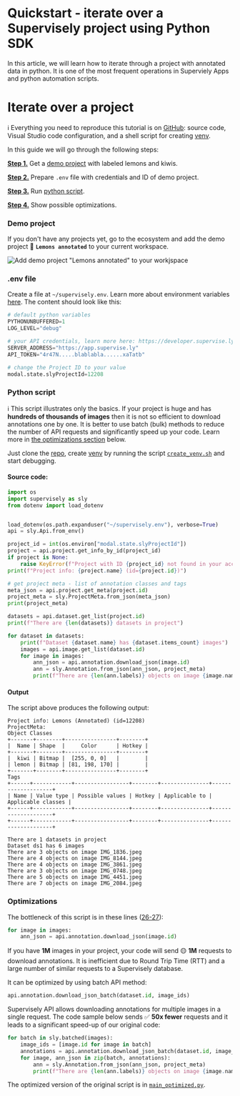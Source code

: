 # Quickstart  - iterate over a Supervisely project using Python SDK

In this article, we will learn how to iterate through a project with annotated data in python. It is one of the most frequent operations in Superviely Apps and python automation scripts.

# Iterate over a project

ℹ️ Everything you need to reproduce this tutorial is on [GitHub](https://github.com/supervisely-ecosystem/iterate-over-project): source code, Visual Studio code configuration, and a shell script for creating [venv](https://docs.python.org/3/library/venv.html).

In this guide we will go through the following steps:

[**Step 1.**](#demo-project) Get a [demo project](https://ecosystem.supervise.ly/projects/lemons-annotated) with labeled lemons and kiwis.

[**Step 2.**](#-env-file) Prepare `.env` file with credentials and ID of demo project.&#x20;

[**Step 3.**](#python-script) Run [python script](https://github.com/supervisely-ecosystem/iterate-over-project/blob/master/main.py).

[**Step 4.**](#optimizations) Show possible optimizations.

### Demo project

If you don't have any projects yet, go to the ecosystem and add the demo project 🍋 **`Lemons annotated`** to your current workspace.

![Add demo project "Lemons annotated" to your workjspace](https://user-images.githubusercontent.com/12828725/180640631-8636ac88-a8f7-4f72-90bb-84438d12f247.png)

### .env file

Create a file at `~/supervisely.env`. Learn more about environment variables [here](environment-variables.md). The content should look like this:

```python
# default python variables
PYTHONUNBUFFERED=1
LOG_LEVEL="debug"

# your API credentials, learn more here: https://developer.supervise.ly/getting-started/basics-of-authentication
SERVER_ADDRESS="https://app.supervise.ly"
API_TOKEN="4r47N.....blablabla......xaTatb" 

# change the Project ID to your value
modal.state.slyProjectId=12208
```

### Python script

ℹ️ This script illustrates only the basics. If your project is huge and has **hundreds of thousands of images** then it is not so efficient to download annotations one by one. It is better to use batch (bulk) methods to reduce the number of API requests and significantly speed up your code. Learn more in [the optimizations section](iterate-over-a-project.md#undefined) below.

Just clone the [repo](https://github.com/supervisely-ecosystem/iterate-over-project), create [venv](https://docs.python.org/3/library/venv.html) by running the script [`create_venv.sh`](https://github.com/supervisely-ecosystem/iterate-over-project/blob/master/create\_venv.sh) and start debugging.

#### Source code:

```python
import os
import supervisely as sly
from dotenv import load_dotenv


load_dotenv(os.path.expanduser("~/supervisely.env"), verbose=True)
api = sly.Api.from_env()

project_id = int(os.environ["modal.state.slyProjectId"])
project = api.project.get_info_by_id(project_id)
if project is None:
    raise KeyError(f"Project with ID {project_id} not found in your account")
print(f"Project info: {project.name} (id={project.id})")

# get project meta - list of annotation classes and tags
meta_json = api.project.get_meta(project.id)
project_meta = sly.ProjectMeta.from_json(meta_json)
print(project_meta)

datasets = api.dataset.get_list(project.id)
print(f"There are {len(datasets)} datasets in project")

for dataset in datasets:
    print(f"Dataset {dataset.name} has {dataset.items_count} images")
    images = api.image.get_list(dataset.id)
    for image in images:
        ann_json = api.annotation.download_json(image.id)
        ann = sly.Annotation.from_json(ann_json, project_meta)
        print(f"There are {len(ann.labels)} objects on image {image.name}")
```

#### Output

The script above produces the following output:

```
Project info: Lemons (Annotated) (id=12208)
ProjectMeta:
Object Classes
+-------+--------+----------------+--------+
|  Name | Shape  |     Color      | Hotkey |
+-------+--------+----------------+--------+
|  kiwi | Bitmap |  [255, 0, 0]   |        |
| lemon | Bitmap | [81, 198, 170] |        |
+-------+--------+----------------+--------+
Tags
+------+------------+-----------------+--------+---------------+--------------------+
| Name | Value type | Possible values | Hotkey | Applicable to | Applicable classes |
+------+------------+-----------------+--------+---------------+--------------------+
+------+------------+-----------------+--------+---------------+--------------------+

There are 1 datasets in project
Dataset ds1 has 6 images
There are 3 objects on image IMG_1836.jpeg
There are 4 objects on image IMG_8144.jpeg
There are 4 objects on image IMG_3861.jpeg
There are 3 objects on image IMG_0748.jpeg
There are 5 objects on image IMG_4451.jpeg
There are 7 objects on image IMG_2084.jpeg
```

### Optimizations

The bottleneck of this script is in these lines ([26-27](https://github.com/supervisely-ecosystem/iterate-over-project/blob/1d0f28a75058a86052475c1079ce99a749c3f133/main.py#L26-L27)):

```python
for image in images:
    ann_json = api.annotation.download_json(image.id)
```

If you have **1M** images in your project, your code will send 🟡 **1M** requests to download annotations. It is inefficient due to Round Trip Time (RTT) and a large number of similar requests to a Supervisely database.&#x20;

It can be optimized by using batch API method:&#x20;

```python
api.annotation.download_json_batch(dataset.id, image_ids) 
```

Supervisely API allows downloading annotations for multiple images in a single request. The code sample below sends ✅ **50x fewer** requests and it leads to a significant speed-up of our original code:

```python
for batch in sly.batched(images):
    image_ids = [image.id for image in batch]
    annotations = api.annotation.download_json_batch(dataset.id, image_ids)
    for image, ann_json in zip(batch, annotations):
        ann = sly.Annotation.from_json(ann_json, project_meta)
        print(f"There are {len(ann.labels)} objects on image {image.name}")
```

The optimized version of the original script is in [`main_optimized.py`](https://github.com/supervisely-ecosystem/iterate-over-project/blob/master/main\_optimized.py).

